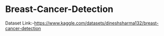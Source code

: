 # Breast-Cancer-Detection
Dataset Link:-https://www.kaggle.com/datasets/dineshsharma132/breast-cancer-detection
